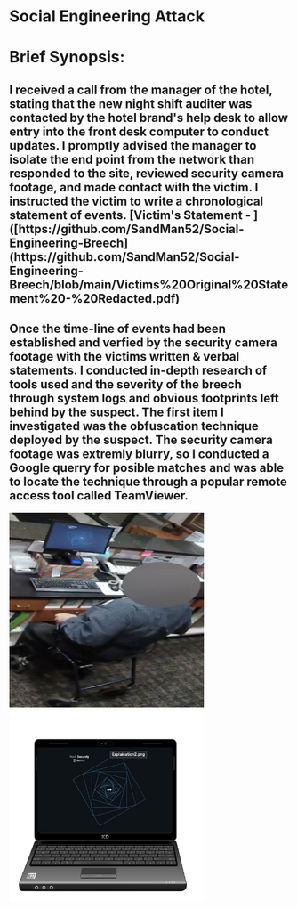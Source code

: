 # Social Engineering Attack
<div>
<div>
<h1>Brief Synopsis:</h1> 
<h2>I received a call from the manager of the hotel, stating that the new night shift auditer was contacted by the hotel brand's help desk to allow entry into the front desk computer to conduct updates. I promptly advised the manager to isolate the end point from the network than responded to the site, reviewed security camera footage, and made contact with the victim. I instructed the victim to write a chronological statement of events. [Victim's Statement - ]([https://github.com/SandMan52/Social-Engineering-Breech](https://github.com/SandMan52/Social-Engineering-Breech/blob/main/Victims%20Original%20Statement%20-%20Redacted.pdf)</h2>
</div>
<div>
<h2>Once the time-line of events had been established and verfied by the security camera footage with the victims written & verbal statements. I conducted in-depth research of tools used and the severity of the breech through system logs and obvious footprints left behind by the suspect. The first item I investigated was the obfuscation technique deployed by the suspect. The security camera footage was extremly blurry, so I conducted a Google querry for posible matches and was able to locate the technique through a popular remote access tool called TeamViewer.</h2>
</div>
  <div>
<img align="left" src="https://github.com/SandMan52/Social-Engineering-Breech/blob/main/TeamViewer%20Obfusication%20Employed.png" alt="Original Obfuscation Technique" width="350" height="350"><img align="center" src="https://github.com/SandMan52/Social-Engineering-Breech/blob/main/Privacy%20Screansaver%20Used%20for%20Obfuscation.jpg" alt="Researched Obfuscation Technique" width="350" height="350">
  </div>
<div>
<!-----<h2>Some of the  I was able to determine that a customers card was compromised in the process due to it being  . Notified additonal victim of situation. The IC3 complaint never materialized with any results that I was made aware of. Remedial cyber security and awareness training was conducted with the staff of that establishment. Additionally, all parties that were indirectly compromised were notified before sginificant harm occured.</h2>----->
</div>
</div>
